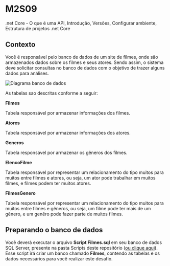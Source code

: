 # M2S09
.net Core - O que é uma API, Introdução, Versões, Configurar ambiente, Estrutura de projetos .net Core
## Contexto
Você é responsável pelo banco de dados de um site de filmes, onde são armazenados dados sobre os filmes e seus atores. Sendo assim, o sistema deve solicitar consultas no banco de dados com o objetivo de trazer alguns dados para análises.
 
![Diagrama banco de dados](/FilmesApi/imagens/diagrama.png)

As tabelas sao descritas conforme a seguir:

**Filmes**

Tabela responsável por armazenar informações dos filmes.

**Atores**

Tabela responsável por armazenar informações dos atores.

**Generos**

Tabela responsável por armazenar os gêneros dos filmes.

**ElencoFilme**

Tabela responsável por representar um relacionamento do tipo muitos para muitos entre filmes e atores, ou seja, um ator pode trabalhar em muitos filmes, e filmes podem ter muitos atores.

**FilmesGenero**

Tabela responsável por representar um relacionamento do tipo muitos para muitos entre filmes e gêneros, ou seja, um filme pode ter mais de um gênero, e um genêro pode fazer parte de muitos filmes.

## Preparando o banco de dados
Você deverá executar o arquivo **Script Filmes.sql** em seu banco de dados SQL Server, presente na pasta Scripts deste repositório ([ou clique aqui](/script_database/Script%20Filmes.sql)). Esse script irá criar um banco chamado **Filmes**, contendo as tabelas e os dados necessários para você realizar este desafio.

 